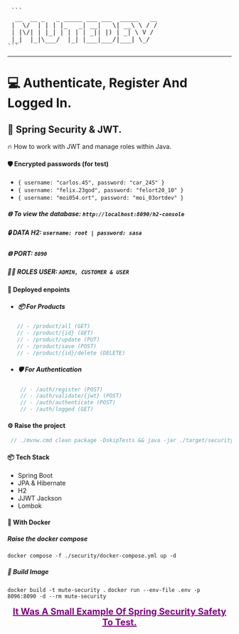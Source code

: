 <pre> ```
  __  __ _   _ _____ ___ ___  _____   __
 |  \/  | | | |_   _| __|   \| __\ \ / /
 | |\/| | |_| | | | | _|| |) | _| \ V / 
 |_|  |_|\___/  |_| |___|___/|___| \_/
```
</pre>
---
# 💻 Authenticate, Register And Logged In.
## 🚀 Spring Security & JWT.

<p>
🔥 How to work with JWT and manage roles within Java.
</p>

#### 🛡️ Encrypted passwords (for test)
 - `{ username: "carlos.45", password: "car_245" }`
 - `{ username: "felix.23god", password: "felort20_10" }`
 - `{ username: "moi054.ort", password: "moi_03ortdev" }`

##### 🌐 To view the database: `http://localhost:8090/h2-console`
##### 🔒 DATA H2:  `username: root | password: sasa`
##### 🌐 PORT: `8090`
##### 🙋‍♂️ ROLES USER: `ADMIN, CUSTOMER & USER`

#### 🧾 Deployed enpoints 
  - ##### 📦 For Products
```java
   // - /product/all (GET)
   // - /product/{id} (GET)
   // - /product/update (PUT)
   // - /product/save (POST)
   // - /product/{id}/delete (DELETE)
```  
  - ##### 🛡️ ️️For Authentication
```java
    // - /auth/register (POST)
    // - /auth/validate/{jwt} (POST)
    // - /auth/authenticate (POST)
    // - /auth/logged (GET)
```

#### ⚙️ Raise the project
```java
 // ./mvnw.cmd clean package -DskipTests && java -jar ./target/security-0.0.1-SNAPSHOT.jar
```

#### 📦 Tech Stack

- Spring Boot
- JPA & Hibernate
- H2 
- JJWT Jackson
- Lombok

#### 🐳 With Docker

##### Raise the docker compose
`docker compose -f ./security/docker-compose.yml up -d`

##### 🐳 Build Image
`docker build -t mute-security .`
`docker run --env-file .env -p 8096:8090 -d --rm mute-security`

<div style="font-weight: 700; margin: 15px 0; text-align: center; font-size: 20px; color: purple; text-decoration: underline;">
    It Was A Small Example Of Spring Security Safety To Test.
</div>

